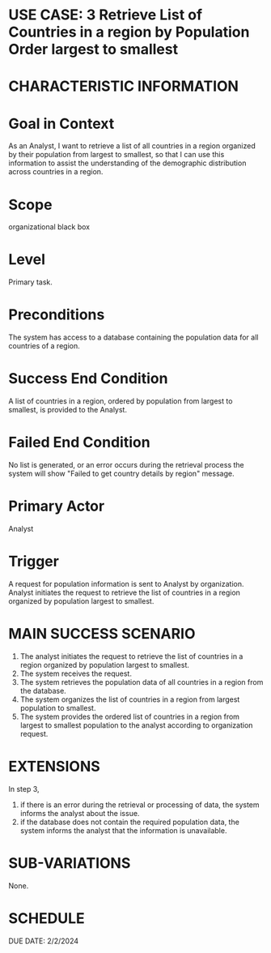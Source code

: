 **USE CASE: 3 Retrieve List of Countries in a region by Population Order largest to smallest**
================================================================================

**CHARACTERISTIC INFORMATION**
=================================

**Goal in Context**
===================

As an Analyst, I want to retrieve a list of all countries in a region organized by their population from largest to smallest, so that I can use this information to assist the understanding of the demographic distribution across countries in a region.

**Scope**
==========
 
organizational black box

**Level**
==========

Primary task.

**Preconditions**
=================

The system has access to a database containing the population data for all countries of a region.

**Success End Condition**
=========================

A list of countries in a region, ordered by population from largest to smallest, is provided to the Analyst.

**Failed End Condition**
======================

No list is generated, or an error occurs during the retrieval process the system will show "Failed to get country details by region" message.

**Primary Actor**
=================

Analyst 

**Trigger**
============

A request for population information is sent to Analyst by organization. Analyst initiates the request to retrieve the list of countries in a region organized by population largest to smallest.

**MAIN SUCCESS SCENARIO**
==========================

1. The analyst initiates the request to retrieve the list of countries in a region organized by population largest to smallest.
2. The system receives the request.
3. The system retrieves the population data of all countries in a region from the database.
4. The system organizes the list of countries in a region from largest population to smallest.
5. The system provides the ordered list of countries in a region from largest to smallest population to the analyst according to organization request. 

**EXTENSIONS**
================

In step 3,
1. if there is an error during the retrieval or processing of data, the system informs the analyst about the issue.
2. if the database does not contain the required population data, the system informs the analyst that the information is unavailable.

**SUB-VARIATIONS**
====================

None.

**SCHEDULE**
================

DUE DATE: 2/2/2024

